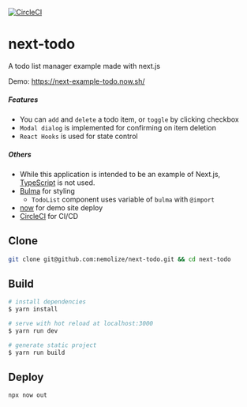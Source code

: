 [![CircleCI](https://circleci.com/gh/nemolize/next-todo/tree/master.svg?style=svg)](https://circleci.com/gh/nemolize/next-todo/tree/master)

# next-todo

A todo list manager example made with next.js

Demo:
https://next-example-todo.now.sh/

##### Features
* You can `add` and `delete` a todo item, or `toggle` by clicking checkbox
* `Modal dialog` is implemented for confirming on item deletion
* `React Hooks` is used for state control
  
##### Others
* While this application is intended to be an example of Next.js, [TypeScript](https://www.typescriptlang.org/) is not used.
* [Bulma](http://bulma.io) for styling
  * `TodoList` component uses variable of `bulma` with `@import`
* [now](https://zeit.co/now) for demo site deploy
* [CircleCI](https://circleci.com) for CI/CD
  
## Clone

```bash
git clone git@github.com:nemolize/next-todo.git && cd next-todo
```

## Build

```bash
# install dependencies
$ yarn install

# serve with hot reload at localhost:3000
$ yarn run dev

# generate static project
$ yarn run build
```

## Deploy
```bash
npx now out
```
